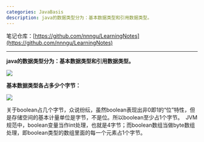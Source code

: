 ```yaml
---
categories: JavaBasis
description: java的数据类型分为：基本数据类型和引用数据类型。
---
```


笔记仓库：[https://github.com/nnngu/LearningNotes](https://github.com/nnngu/LearningNotes)    

---

**java的数据类型分为：基本数据类型和引用数据类型。**

![][1]

**基本数据类型各占多少个字节：**

![][2]

关于boolean占几个字节，众说纷纭，虽然boolean表现出非0即1的“位”特性，但是存储空间的基本计量单位是字节，不是位。所以boolean至少占1个字节。 
JVM规范中，boolean变量当作int处理，也就是4字节；而boolean数组当做byte数组处理，即boolean类型的数组里面的每一个元素占1个字节。


  [1]: https://www.github.com/nnngu/FigureBed/raw/master/2018/1/21/1516469967556.jpg
  [2]: https://www.github.com/nnngu/FigureBed/raw/master/2018/1/20/1516444153746.jpg